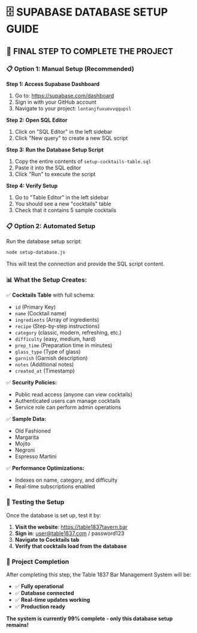 # 🗄️ **SUPABASE DATABASE SETUP GUIDE**

## 🎯 **FINAL STEP TO COMPLETE THE PROJECT**

### 📋 **Option 1: Manual Setup (Recommended)**

**Step 1: Access Supabase Dashboard**
1. Go to: https://supabase.com/dashboard
2. Sign in with your GitHub account
3. Navigate to your project: `lontanjfuxuevvqqupsl`

**Step 2: Open SQL Editor**
1. Click on "SQL Editor" in the left sidebar
2. Click "New query" to create a new SQL script

**Step 3: Run the Database Setup Script**
1. Copy the entire contents of `setup-cocktails-table.sql`
2. Paste it into the SQL editor
3. Click "Run" to execute the script

**Step 4: Verify Setup**
1. Go to "Table Editor" in the left sidebar
2. You should see a new "cocktails" table
3. Check that it contains 5 sample cocktails

### 📋 **Option 2: Automated Setup**

Run the database setup script:
```bash
node setup-database.js
```

This will test the connection and provide the SQL script content.

### 📊 **What the Setup Creates:**

✅ **Cocktails Table** with full schema:
- `id` (Primary Key)
- `name` (Cocktail name)
- `ingredients` (Array of ingredients)
- `recipe` (Step-by-step instructions)
- `category` (classic, modern, refreshing, etc.)
- `difficulty` (easy, medium, hard)
- `prep_time` (Preparation time in minutes)
- `glass_type` (Type of glass)
- `garnish` (Garnish description)
- `notes` (Additional notes)
- `created_at` (Timestamp)

✅ **Security Policies:**
- Public read access (anyone can view cocktails)
- Authenticated users can manage cocktails
- Service role can perform admin operations

✅ **Sample Data:**
- Old Fashioned
- Margarita
- Mojito
- Negroni
- Espresso Martini

✅ **Performance Optimizations:**
- Indexes on name, category, and difficulty
- Real-time subscriptions enabled

### 🧪 **Testing the Setup**

Once the database is set up, test it by:

1. **Visit the website**: https://table1837tavern.bar
2. **Sign in**: user@table1837.com / password123
3. **Navigate to Cocktails tab**
4. **Verify that cocktails load from the database**

### 🎉 **Project Completion**

After completing this step, the Table 1837 Bar Management System will be:
- ✅ **Fully operational**
- ✅ **Database connected**
- ✅ **Real-time updates working**
- ✅ **Production ready**

**The system is currently 99% complete - only this database setup remains!**